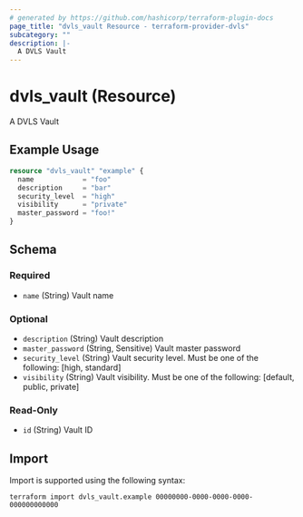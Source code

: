 ```yaml
---
# generated by https://github.com/hashicorp/terraform-plugin-docs
page_title: "dvls_vault Resource - terraform-provider-dvls"
subcategory: ""
description: |-
  A DVLS Vault
---
```


# dvls_vault (Resource)

A DVLS Vault

## Example Usage

```terraform
resource "dvls_vault" "example" {
  name            = "foo"
  description     = "bar"
  security_level  = "high"
  visibility      = "private"
  master_password = "foo!"
}
```

<!-- schema generated by tfplugindocs -->
## Schema

### Required

- `name` (String) Vault name

### Optional

- `description` (String) Vault description
- `master_password` (String, Sensitive) Vault master password
- `security_level` (String) Vault security level. Must be one of the following: [high, standard]
- `visibility` (String) Vault visibility. Must be one of the following: [default, public, private]

### Read-Only

- `id` (String) Vault ID

## Import

Import is supported using the following syntax:

```shell
terraform import dvls_vault.example 00000000-0000-0000-0000-000000000000
```

